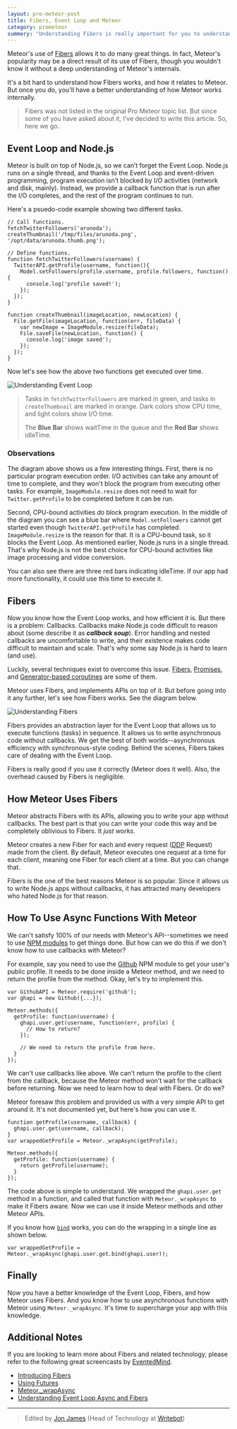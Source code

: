 ```yaml
---
layout: pro-meteor-post
title: Fibers, Event Loop and Meteor
category: prometeor
summery: "Understanding Fibers is really important for you to understand Meteor Well. This article shows, everything you need know about Fibers."
---
```


Meteor's use of [Fibers](https://github.com/laverdet/node-Fibers) allows it to do many great things. In fact, Meteor's popularity may be a direct result of its use of Fibers, though you wouldn't know it without a deep understanding of Meteor's internals. 

It's a bit hard to understand how Fibers works, and how it relates to Meteor. But once you do, you'll have a better understanding of how Meteor works internally. 

>Fibers was not listed in the original Pro Meteor topic list. But since some of you have asked about it, I've decided to write this article. So, here we go.

## Event Loop and Node.js

Meteor is built on top of Node.js, so we can’t forget the Event Loop. Node.js runs on a single thread, and thanks to the Event Loop and event-driven programming, program execution isn’t blocked by I/O activities (network and disk, mainly). Instead, we provide a callback function that is run after the I/O completes, and the rest of the program continues to run.

Here's a psuedo-code example showing two different tasks.

    // Call functions.
    fetchTwitterFollowers('arunoda');
    createThumbnail('/tmp/files/arunoda.png', '/opt/data/arunoda.thumb.png');

    // Define functions.
    function fetchTwitterFollowers(username) {
      TwitterAPI.getProfile(username, function(){
        Model.setFollowers(profile.username, profile.followers, function() {
          console.log('profile saved!');
        });
      });
    }

    function createThumbnail(imageLocation, newLocation) {
      File.getFile(imageLocation, function(err, fileData) {
        var newImage = ImageModule.resize(fileData);
        File.saveFile(newLocation, function() {
          console.log('image saved');
        });
      });
    }

Now let's see how the above two functions get executed over time.

![Understanding Event Loop](https://i.cloudup.com/VmluSV7rBp.png)

>Tasks in `fetchTwitterFollowers` are marked in green, and tasks in `createThumbnail` are marked in orange.
>Dark colors show CPU time, and light colors show I/O time.
>
>The **Blue Bar** shows waitTime in the queue and the **Red Bar** shows idleTime.

### Observations 

The diagram above shows us a few interesting things. First, there is no particular program execution order. I/O activities can take any amount of time to complete, and they won't block the program from executing other tasks. For example, `ImageModule.resize` does not need to wait for `Twitter.getProfile` to be completed before it can be run.

Second, CPU-bound activities _do_ block program execution. In the middle of the diagram you can see a blue bar where `Model.setFollowers` cannot get started even though `TwitterAPI.getProfile` has completed. `ImageModule.resize` is the reason for that. It is a CPU-bound task, so it blocks the Event Loop. As mentioned earlier, Node.js runs in a single thread. That's why Node.js is not the best choice for CPU-bound activities like image processing and vidoe conversion. 

You can also see there are three red bars indicating idleTime. If our app had more functionality, it could use this time to execute it.

## Fibers

Now you know how the Event Loop works, and how efficient it is. But there is a problem: Callbacks. Callbacks make Node.js code difficult to reason about (some describe it as _**callback soup**_). Error handling and nested callbacks are uncomfortable to write, and their existence makes code difficult to maintain and scale. That's why some say Node.js is hard to learn (and use).

Luckily, several techniques exist to overcome this issue. [Fibers](https://github.com/laverdet/node-Fibers), [Promises](http://promisesaplus.com/), and [Generator-based coroutines](https://medium.com/code-adventures/174f1fe66127) are some of them.

Meteor uses Fibers, and implements APIs on top of it. But before going into it any further, let's see how Fibers works. See the diagram below.

![Understanding Fibers](https://i.cloudup.com/cO895VekjA.png)

Fibers provides an abstraction layer for the Event Loop that allows us to execute functions (tasks) in sequence. It allows us to write asynchronous code without callbacks. We get the best of both worlds--asynchronous efficiency with synchronous-style coding. Behind the scenes, Fibers takes care of dealing with the Event Loop.

Fibers is really good if you use it correctly (Meteor does it well). Also, the overhead caused by Fibers is negligible.

## How Meteor Uses Fibers

Meteor abstracts Fibers with its APIs, allowing you to write your app without callbacks. The best part is that you can write your code this way and be completely oblivious to Fibers. It _just works_. 

Meteor creates a new Fiber for each and every request ([DDP](https://github.com/meteor/meteor/blob/devel/packages/livedata/DDP.md) Request) made from the client. By default, Meteor executes one request at a time for each client, meaning one Fiber for each client at a time. But you can change that.

Fibers is the one of the best reasons Meteor is so popular. Since it allows us to write Node.js apps without callbacks, it has attracted many developers who hated Node.js for that reason.

## How To Use Async Functions With Meteor

We can't satisfy 100% of our needs with Meteor's API--sometimes we need to use [NPM modules](http://meteorhacks.com/complete-npm-integration-for-meteor.html) to get things done. But how can we do this if we don't know how to use callbacks with Meteor?

For example, say you need to use the [Github](https://npmjs.org/package/github) NPM module to get your user's public profile. It needs to be done inside a Meteor method, and we need to return the profile from the method. Okay, let's try to implement this.

    var GithubAPI = Meteor.require('github');
    var ghapi = new Github({...});

    Meteor.methods({
      getProfile: function(username) {
        ghapi.user.get(username, function(err, profile) {
          // How to return?
        });
        
        // We need to return the profile from here.
      }
    });

We can't use callbacks like above. We can't return the profile to the client from the callback, because the Meteor method won't wait for the callback before returning. Now we need to learn how to deal with Fibers. Or do we?

Meteor foresaw this problem and provided us with a very simple API to get around it. It's not documented yet, but here's how you can use it.

    function getProfile(username, callback) {
      ghapi.user.get(username, callback);
    }
    var wrappedGetProfile = Meteor._wrapAsync(getProfile);

    Meteor.methods({
      getProfile: function(username) {
        return getProfile(username);
      }
    });

The code above is simple to understand. We wrapped the `ghapi.user.get` method in a function, and called that function with `Meteor._wrapAsync` to make it Fibers aware. Now we can use it inside Meteor methods and other Meteor APIs.

If you know how [`bind`](http://goo.gl/Josco) works, you can do the wrapping in a single line as shown below.

    var wrappedGetProfile = Meteor._wrapAsync(ghapi.user.get.bind(ghapi.user));

## Finally

Now you have a better knowledge of the Event Loop, Fibers, and how Meteor uses Fibers. And you know how to use asynchronous functions with Meteor using `Meteor._wrapAsync`. It's time to supercharge your app with this knowledge.

## Additional Notes

If you are looking to learn more about Fibers and related technology, please refer to the following great screencasts by [EventedMind](https://www.eventedmind.com/).

* [Introducing Fibers](https://www.eventedmind.com/feed/BmG9WmSsdzChk8Pye)
* [Using Futures](https://www.eventedmind.com/feed/kXR6nWTKNctKariSY)
* [Meteor._wrapAsync](https://www.eventedmind.com/feed/Ww3rQrHJo8FLgK7FF)
* [Understanding Event Loop Async and Fibers](https://www.youtube.com/watch?v=AWJ8LIzQMHY)

---------------

> Edited by [Jon James](https://twitter.com/jonjamz) (Head of Technology at [Writebot](http://writebot.com/))

